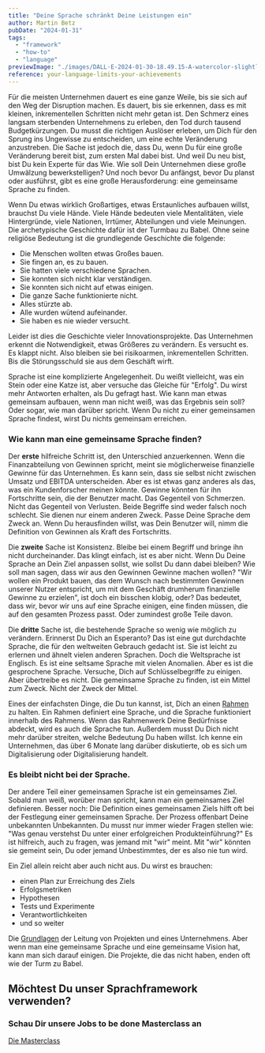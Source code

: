 ```yaml
---
title: "Deine Sprache schränkt Deine Leistungen ein"
author: Martin Betz
pubDate: "2024-01-31"
tags:
  - "framework"
  - "how-to"
  - "language"
previewImage: "./images/DALL·E-2024-01-30-18.49.15-A-watercolor-slightly-geometric-styled-painting-depicting-the-Tower-of-Babel.-The-painting-should-capture-the-iconic-and-ambitious-structure-of-the-T.png"
reference: your-language-limits-your-achievements
---
```


Für die meisten Unternehmen dauert es eine ganze Weile, bis sie sich auf den Weg der Disruption machen. Es dauert, bis sie erkennen, dass es mit kleinen, inkrementellen Schritten nicht mehr getan ist. Den Schmerz eines langsam sterbenden Unternehmens zu erleben, den Tod durch tausend Budgetkürzungen. Du musst die richtigen Auslöser erleben, um Dich für den Sprung ins Ungewisse zu entscheiden, um eine echte Veränderung anzustreben. Die Sache ist jedoch die, dass Du, wenn Du für eine große Veränderung bereit bist, zum ersten Mal dabei bist. Und weil Du neu bist, bist Du kein Experte für das Wie. Wie soll Dein Unternehmen diese große Umwälzung bewerkstelligen? Und noch bevor Du anfängst, bevor Du planst oder ausführst, gibt es eine große Herausforderung: eine gemeinsame Sprache zu finden.

Wenn Du etwas wirklich Großartiges, etwas Erstaunliches aufbauen willst, brauchst Du viele Hände. Viele Hände bedeuten viele Mentalitäten, viele Hintergründe, viele Nationen, Irrtümer, Abteilungen und viele Meinungen. Die archetypische Geschichte dafür ist der Turmbau zu Babel. Ohne seine religiöse Bedeutung ist die grundlegende Geschichte die folgende:

- Die Menschen wollten etwas Großes bauen.
- Sie fingen an, es zu bauen.
- Sie hatten viele verschiedene Sprachen.
- Sie konnten sich nicht klar verständigen.
- Sie konnten sich nicht auf etwas einigen.
- Die ganze Sache funktionierte nicht.
- Alles stürzte ab.
- Alle wurden wütend aufeinander.
- Sie haben es nie wieder versucht.

Leider ist dies die Geschichte vieler Innovationsprojekte. Das Unternehmen erkennt die Notwendigkeit, etwas Größeres zu verändern. Es versucht es. Es klappt nicht. Also bleiben sie bei risikoarmen, inkrementellen Schritten. Bis die Störungsschuld sie aus dem Geschäft wirft.

Sprache ist eine komplizierte Angelegenheit. Du weißt vielleicht, was ein Stein oder eine Katze ist, aber versuche das Gleiche für "Erfolg". Du wirst mehr Antworten erhalten, als Du gefragt hast. Wie kann man etwas gemeinsam aufbauen, wenn man nicht weiß, was das Ergebnis sein soll? Oder sogar, wie man darüber spricht. Wenn Du nicht zu einer gemeinsamen Sprache findest, wirst Du nichts gemeinsam erreichen.

### Wie kann man eine gemeinsame Sprache finden?

Der **erste** hilfreiche Schritt ist, den Unterschied anzuerkennen. Wenn die Finanzabteilung von Gewinnen spricht, meint sie möglicherweise finanzielle Gewinne für das Unternehmen. Es kann sein, dass sie selbst nicht zwischen Umsatz und EBITDA unterscheiden. Aber es ist etwas ganz anderes als das, was ein Kundenforscher meinen könnte. Gewinne könnten für ihn Fortschritte sein, die der Benutzer macht. Das Gegenteil von Schmerzen. Nicht das Gegenteil von Verlusten. Beide Begriffe sind weder falsch noch schlecht. Sie dienen nur einem anderen Zweck. Passe Deine Sprache dem Zweck an. Wenn Du herausfinden willst, was Dein Benutzer will, nimm die Definition von Gewinnen als Kraft des Fortschritts.

Die **zweite** Sache ist Konsistenz. Bleibe bei einem Begriff und bringe ihn nicht durcheinander. Das klingt einfach, ist es aber nicht. Wenn Du Deine Sprache an Dein Ziel anpassen sollst, wie sollst Du dann dabei bleiben? Wie soll man sagen, dass wir aus den Gewinnen Gewinne machen wollen? "Wir wollen ein Produkt bauen, das dem Wunsch nach bestimmten Gewinnen unserer Nutzer entspricht, um mit dem Geschäft drumherum finanzielle Gewinne zu erzielen", ist doch ein bisschen klobig, oder? Das bedeutet, dass wir, bevor wir uns auf eine Sprache einigen, eine finden müssen, die auf den gesamten Prozess passt. Oder zumindest große Teile davon.

Die **dritte** Sache ist, die bestehende Sprache so wenig wie möglich zu verändern. Erinnerst Du Dich an Esperanto? Das ist eine gut durchdachte Sprache, die für den weltweiten Gebrauch gedacht ist. Sie ist leicht zu erlernen und ähnelt vielen anderen Sprachen. Doch die Weltsprache ist Englisch. Es ist eine seltsame Sprache mit vielen Anomalien. Aber es ist die gesprochene Sprache. Versuche, Dich auf Schlüsselbegriffe zu einigen. Aber übertreibe es nicht. Die gemeinsame Sprache zu finden, ist ein Mittel zum Zweck. Nicht der Zweck der Mittel.

Eines der einfachsten Dinge, die Du tun kannst, ist, Dich an einen [Rahmen](/blog/verstehen-die-zu-erledigenden-aufgaben-perspektive/) zu halten. Ein Rahmen definiert eine Sprache, und die Sprache funktioniert innerhalb des Rahmens. Wenn das Rahmenwerk Deine Bedürfnisse abdeckt, wird es auch die Sprache tun. Außerdem musst Du Dich nicht mehr darüber streiten, welche Bedeutung Du haben willst. Ich kenne ein Unternehmen, das über 6 Monate lang darüber diskutierte, ob es sich um Digitalisierung oder Digitalisierung handelt.

### Es bleibt nicht bei der Sprache.

Der andere Teil einer gemeinsamen Sprache ist ein gemeinsames Ziel. Sobald man weiß, worüber man spricht, kann man ein gemeinsames Ziel definieren. Besser noch: Die Definition eines gemeinsamen Ziels hilft oft bei der Festlegung einer gemeinsamen Sprache. Der Prozess offenbart Deine unbekannten Unbekannten. Du musst nur immer wieder Fragen stellen wie: "Was genau verstehst Du unter einer erfolgreichen Produkteinführung?" Es ist hilfreich, auch zu fragen, was jemand mit "wir" meint. Mit "wir" könnten sie gemeint sein, Du oder jemand Unbestimmtes, der es also nie tun wird.

Ein Ziel allein reicht aber auch nicht aus. Du wirst es brauchen:

- einen Plan zur Erreichung des Ziels
- Erfolgsmetriken
- Hypothesen
- Tests und Experimente
- Verantwortlichkeiten
- und so weiter

Die [Grundlagen](/blog/die-wichtigsten-faehigkeiten-bei-der-gruendung-eines-unternehmens/) der Leitung von Projekten und eines Unternehmens. Aber wenn man eine gemeinsame Sprache und eine gemeinsame Vision hat, kann man sich darauf einigen. Die Projekte, die das nicht haben, enden oft wie der Turm zu Babel.

## Möchtest Du unser Sprachframework verwenden?

### Schau Dir unsere Jobs to be done Masterclass an

[Die Masterclass](/leistungen/mastering-jobs-to-be-done-online-workshop/)

